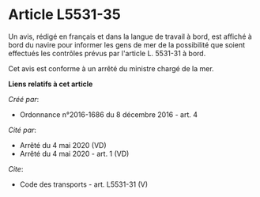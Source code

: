 # Article L5531-35

Un avis, rédigé en français et dans la langue de travail à bord, est affiché à bord du navire pour informer les gens de mer
de la possibilité que soient effectués les contrôles prévus par l'article L. 5531-31 à bord. 

Cet avis est conforme à un arrêté du ministre chargé de la mer.

**Liens relatifs à cet article**

_Créé par_:

  - Ordonnance n°2016-1686 du 8 décembre 2016 - art. 4

_Cité par_:

  - Arrêté du 4 mai 2020 (VD)
  - Arrêté du 4 mai 2020 - art. 1 (VD)

_Cite_:

  - Code des transports - art. L5531-31 (V)
